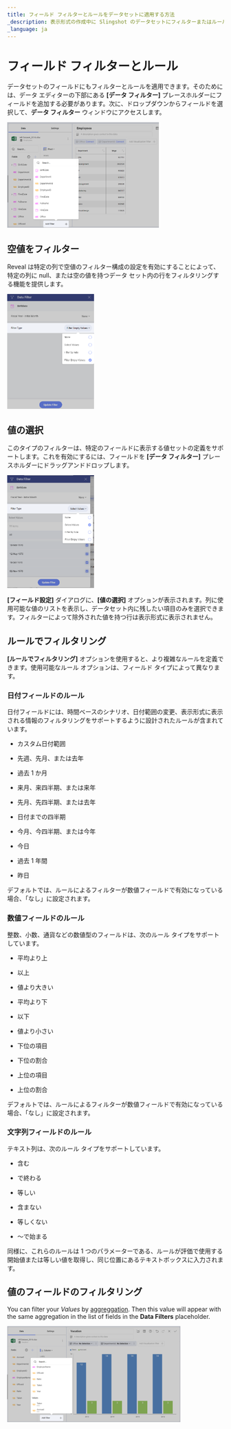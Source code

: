 ```yaml
---
title: フィールド フィルターとルールをデータセットに適用する方法
_description: 表示形式の作成中に Slingshot のデータセットにフィルターまたはルールを適用する方法を説明します。
_language: ja
---
```


# フィールド フィルターとルール

データセットのフィールドにもフィルターとルールを適用できます。そのためには、データ エディターの下部にある **[データ フィルター]** プレースホルダーにフィールドを追加する必要があります。次に、ドロップダウンからフィールドを選択して、**データ フィルター** ウィンドウにアクセスします。

<img src="images/data-filter-visualization-editor.png" alt="Adding data filter fields list" class="responsive-img" width="70%"/>

<a name='empty-values'></a>
## 空値をフィルター

Reveal は特定の列で空値のフィルター構成の設定を有効にすることによって、特定の列に null、または空の値を持つデータ セット内の行をフィルタリングする機能を提供します。

<img src="images/data-filter-filter-empty-values-option.png" alt="Filter Empty Values in the list of filter types" class="responsive-img" width="40%"/>

<a name='select-values'></a>
## 値の選択

このタイプのフィルターは、特定のフィールドに表示する値セットの定義をサポートします。これを有効にするには、フィールドを **[データ フィルター]** プレースホルダーにドラッグアンドドロップします。

<img src="images/data-filter-select-values.png" alt="Select Values option in the list of filter types" class="responsive-img" width="40%"/>

**[フィールド設定]** ダイアログに、**[値の選択]** オプションが表示されます。列に使用可能な値のリストを表示し、データセット内に残したい項目のみを選択できます。フィルターによって除外された値を持つ行は表示形式に表示されません。

## ルールでフィルタリング

**[ルールでフィルタリング]** オプションを使用すると、より複雑なルールを定義できます。使用可能なルール オプションは、フィールド タイプによって異なります。

<a name='rules'></a>
### 日付フィールドのルール

日付フィールドには、時間ベースのシナリオ、日付範囲の変更、表示形式に表示される情報のフィルタリングをサポートするように設計されたルールが含まれています。

  - カスタム日付範囲

  - 先週、先月、または去年

  - 過去 1 か月

  - 来月、来四半期、または来年

  - 先月、先四半期、または去年

  - 日付までの四半期

  - 今月、今四半期、または今年

  - 今日

  - 過去 1 年間

  - 昨日

デフォルトでは、ルールによるフィルターが数値フィールドで有効になっている場合、「なし」に設定されます。

### 数値フィールドのルール

整数、小数、通貨などの数値型のフィールドは、次のルール タイプをサポートしています。

  - 平均より上

  - 以上

  - 値より大きい

  - 平均より下

  - 以下

  - 値より小さい

  - 下位の項目

  - 下位の割合

  - 上位の項目

  - 上位の割合

デフォルトでは、ルールによるフィルターが数値フィールドで有効になっている場合、「なし」に設定されます。

### 文字列フィールドのルール

テキスト列は、次のルール タイプをサポートしています。

  - 含む

  - で終わる

  - 等しい

  - 含まない

  - 等しくない

  - ～で始まる

同様に、これらのルールは 1 つのパラメーターである、ルールが評価で使用する開始値または等しい値を取得し、同じ位置にあるテキストボックスに入力されます。

## 値のフィールドのフィルタリング

You can filter your *Values* by [aggreggation](https://www.slingshotapp.io/en/help/docs/analytics/data-visualizations/fields/calculated-fields/aggregation). Then this value will appear with the same aggregation in the list of fields in the  **Data Filters** placeholder.

<img src="images/data-filters-values-list.png" alt="Data Filters Filtering in the Data Editor" class="responsive-img" width="80%"/>
